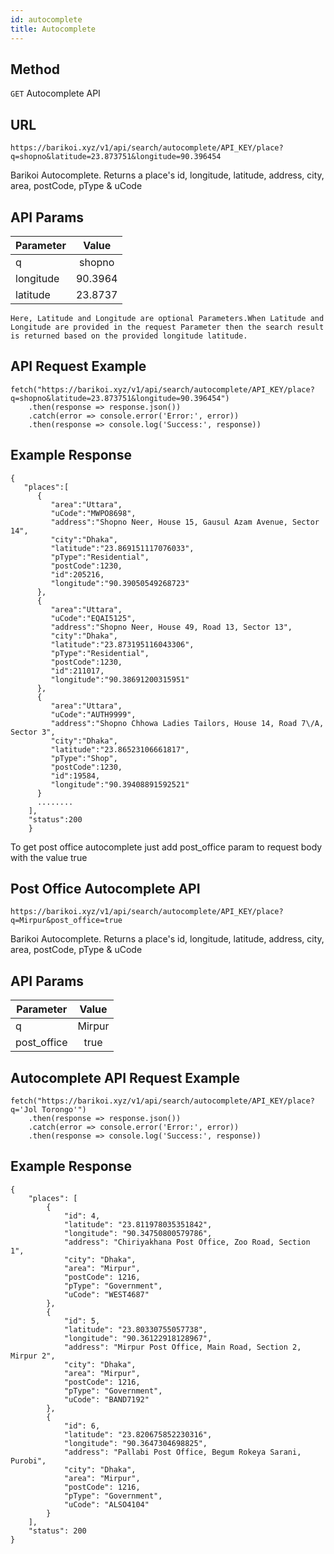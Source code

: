 ```yaml
---
id: autocomplete
title: Autocomplete
---
```


## Method
```GET``` Autocomplete API

## URL
```
https://barikoi.xyz/v1/api/search/autocomplete/API_KEY/place?q=shopno&latitude=23.873751&longitude=90.396454
```
Barikoi Autocomplete. Returns a place's id, longitude, latitude, address, city, area, postCode, pType & uCode

## API Params

| Parameter     | Value         |
| ------------- |:-------------:| 
| q             | shopno   | 
| longitude     | 90.3964       |
| latitude      | 23.8737       |

```Here, Latitude and Longitude are optional Parameters.When Latitude and Longitude are provided in the request Parameter then the search result is returned based on the provided longitude latitude.```

## API Request Example

```Js
fetch("https://barikoi.xyz/v1/api/search/autocomplete/API_KEY/place?q=shopno&latitude=23.873751&longitude=90.396454")
    .then(response => response.json())
    .catch(error => console.error('Error:', error))
    .then(response => console.log('Success:', response))
```

## Example Response
```
{
   "places":[
      {
         "area":"Uttara",
         "uCode":"MWPO8698",
         "address":"Shopno Neer, House 15, Gausul Azam Avenue, Sector 14",
         "city":"Dhaka",
         "latitude":"23.869151117076033",
         "pType":"Residential",
         "postCode":1230,
         "id":205216,
         "longitude":"90.39050549268723"
      },
      {
         "area":"Uttara",
         "uCode":"EQAI5125",
         "address":"Shopno Neer, House 49, Road 13, Sector 13",
         "city":"Dhaka",
         "latitude":"23.873195116043306",
         "pType":"Residential",
         "postCode":1230,
         "id":211017,
         "longitude":"90.38691200315951"
      },
      {
         "area":"Uttara",
         "uCode":"AUTH9999",
         "address":"Shopno Chhowa Ladies Tailors, House 14, Road 7\/A, Sector 3",
         "city":"Dhaka",
         "latitude":"23.86523106661817",
         "pType":"Shop",
         "postCode":1230,
         "id":19584,
         "longitude":"90.39408891592521"
      }
      ........
    ],
    "status":200
    }
```

To get post office autocomplete just add post_office param to request body with the value true

## Post Office Autocomplete API
```
https://barikoi.xyz/v1/api/search/autocomplete/API_KEY/place?q=Mirpur&post_office=true
```
Barikoi Autocomplete. Returns a place's id, longitude, latitude, address, city, area, postCode, pType & uCode

## API Params

| Parameter     | Value         |
| ------------- |:-------------:| 
| q             | Mirpur        |
| post_office   | true          | 

## Autocomplete API Request Example

``` Js
fetch("https://barikoi.xyz/v1/api/search/autocomplete/API_KEY/place?q='Jol Torongo'")
    .then(response => response.json())
    .catch(error => console.error('Error:', error))
    .then(response => console.log('Success:', response))
```
## Example Response
```
{
    "places": [
        {
            "id": 4,
            "latitude": "23.811978035351842",
            "longitude": "90.34750800579786",
            "address": "Chiriyakhana Post Office, Zoo Road, Section 1",
            "city": "Dhaka",
            "area": "Mirpur",
            "postCode": 1216,
            "pType": "Government",
            "uCode": "WEST4687"
        },
        {
            "id": 5,
            "latitude": "23.80330755057738",
            "longitude": "90.36122918128967",
            "address": "Mirpur Post Office, Main Road, Section 2, Mirpur 2",
            "city": "Dhaka",
            "area": "Mirpur",
            "postCode": 1216,
            "pType": "Government",
            "uCode": "BAND7192"
        },
        {
            "id": 6,
            "latitude": "23.820675852230316",
            "longitude": "90.3647304698825",
            "address": "Pallabi Post Office, Begum Rokeya Sarani, Purobi",
            "city": "Dhaka",
            "area": "Mirpur",
            "postCode": 1216,
            "pType": "Government",
            "uCode": "ALSO4104"
        }
    ],
    "status": 200
}                    
```